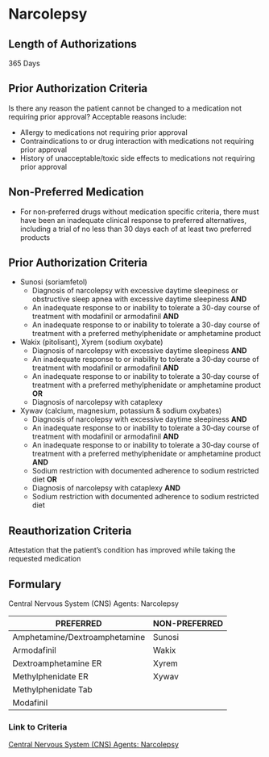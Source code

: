 # Narcolepsy

## Length of Authorizations

365 Days

## Prior Authorization Criteria

Is there any reason the patient cannot be changed to a medication not requiring prior approval? Acceptable reasons include:

-   Allergy to medications not requiring prior approval
-   Contraindications to or drug interaction with medications not requiring prior approval
-   History of unacceptable/toxic side effects to medications not requiring prior approval

## Non-Preferred Medication

-   For non‐preferred drugs without medication specific criteria, there must have been an inadequate clinical response to preferred alternatives, including a trial of no less than 30 days each of at least two preferred products

## Prior Authorization Criteria

-   Sunosi (soriamfetol)
    -   Diagnosis of narcolepsy with excessive daytime sleepiness or obstructive sleep apnea with excessive daytime sleepiness **AND**
    -   An inadequate response to or inability to tolerate a 30-day course of treatment with modafinil or armodafinil **AND**
    -   An inadequate response to or inability to tolerate a 30-day course of treatment with a preferred methylphenidate or amphetamine product
-   Wakix (pitolisant), Xyrem (sodium oxybate)
    -   Diagnosis of narcolepsy with excessive daytime sleepiness **AND**
    -   An inadequate response to or inability to tolerate a 30‐day course of treatment with modafinil or armodafinil **AND**
    -   An inadequate response to or inability to tolerate a 30‐day course of treatment with a preferred methylphenidate or amphetamine product **OR**
    -   Diagnosis of narcolepsy with cataplexy
-   Xywav (calcium, magnesium, potassium & sodium oxybates)
    -   Diagnosis of narcolepsy with excessive daytime sleepiness **AND**
    -   An inadequate response to or inability to tolerate a 30‐day course of treatment with modafinil or armodafinil **AND**
    -   An inadequate response to or inability to tolerate a 30‐day course of treatment with a preferred methylphenidate or amphetamine product **AND**
    -   Sodium restriction with documented adherence to sodium restricted diet **OR**
    -   Diagnosis of narcolepsy with cataplexy **AND**
    -   Sodium restriction with documented adherence to sodium restricted diet

## Reauthorization Criteria

Attestation that the patient’s condition has improved while taking the requested medication

## Formulary

Central Nervous System (CNS) Agents: Narcolepsy

| PREFERRED                     | NON-PREFERRED |
|-------------------------------|---------------|
| Amphetamine/Dextroamphetamine | Sunosi        |
| Armodafinil                   | Wakix         |
| Dextroamphetamine ER          | Xyrem         |
| Methylphenidate ER            | Xywav         |
| Methylphenidate Tab           |               |
| Modafinil                     |               |

### Link to Criteria

[Central Nervous System (CNS) Agents: Narcolepsy](https://pharmacy.medicaid.ohio.gov/sites/default/files/20220415_UPDL_Criteria_FINAL_.pdf#page=38)
